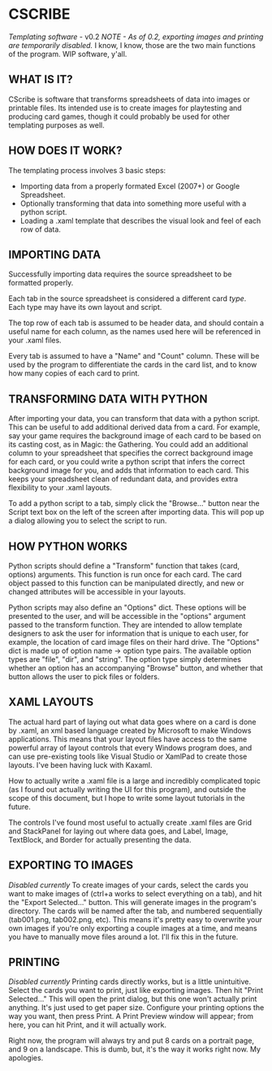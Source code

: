CSCRIBE
=======
*Templating software* - v0.2
*NOTE - As of 0.2, exporting images and printing are temporarily disabled.*
I know, I know, those are the two main functions of the program. WIP software, y'all.

WHAT IS IT?
-----------
CScribe is software that transforms spreadsheets of data into images or printable files. Its intended use is to create images for playtesting and producing card games, though it could probably be used for other templating purposes as well.

HOW DOES IT WORK?
-----------------
The templating process involves 3 basic steps:
* Importing data from a properly formated Excel (2007+) or Google Spreadsheet.
* Optionally transforming that data into something more useful with a python script.
* Loading a .xaml template that describes the visual look and feel of each row of data.

IMPORTING DATA
--------------
Successfully importing data requires the source spreadsheet to be formatted properly.

Each tab in the source spreadsheet is considered a different card _type_. Each type may have its own layout and script.

The top row of each tab is assumed to be header data, and should contain a useful name for each column, as the names used here will be referenced in your .xaml files.

Every tab is assumed to have a "Name" and "Count" column. These will be used by the program to differentiate the cards in the card list, and to know how many copies of each card to print.

TRANSFORMING DATA WITH PYTHON
-----------------------------
After importing your data, you can transform that data with a python script. This can be useful to add additional derived data from a card. For example, say your game requires the background image of each card to be based on its casting cost, as in Magic: the Gathering. You could add an additional column to your spreadsheet that specifies the correct background image for each card, or you could write a python script that infers the correct background image for you, and adds that information to each card. This keeps your spreadsheet clean of redundant data, and provides extra flexibility to your .xaml layouts.

To add a python script to a tab, simply click the "Browse..." button near the Script text box on the left of the screen after importing data. This will pop up a dialog allowing you to select the script to run.

HOW PYTHON WORKS
----------------
Python scripts should define a "Transform" function that takes (card, options) arguments. This function is run once for each card. The card object passed to this function can be manipulated directly, and new or changed attributes will be accessible in your layouts.

Python scripts may also define an "Options" dict. These options will be presented to the user, and will be accessible in the "options" argument passed to the transform function. They are intended to allow template designers to ask the user for information that is unique to each user, for example, the location of card image files on their hard drive. The "Options" dict is made up of option name -> option type pairs. The available option types are "file", "dir", and "string". The option type simply determines whether an option has an accompanying "Browse" button, and whether that button allows the user to pick files or folders.

XAML LAYOUTS
------------
The actual hard part of laying out what data goes where on a card is done by .xaml, an xml based language created by Microsoft to make Windows applications. This means that your layout files have access to the same powerful array of layout controls that every Windows program does, and can use pre-existing tools like Visual Studio or XamlPad to create those layouts. I've been having luck with Kaxaml.

How to actually write a .xaml file is a large and incredibly complicated topic (as I found out actually writing the UI for this program), and outside the scope of this document, but I hope to write some layout tutorials in the future.

The controls I've found most useful to actually create .xaml files are Grid and StackPanel for laying out where data goes, and Label, Image, TextBlock, and Border for actually presenting the data.

EXPORTING TO IMAGES
-------------------
*Disabled currently*
To create images of your cards, select the cards you want to make images of (ctrl+a works to select everything on a tab), and hit the "Export Selected..." button. This will generate images in the program's directory. The cards will be named after the tab, and numbered sequentially (tab001.png, tab002.png, etc). This means it's pretty easy to overwrite your own images if you're only exporting a couple images at a time, and means you have to manually move files around a lot. I'll fix this in the future.

PRINTING
--------
*Disabled currently*
Printing cards directly works, but is a little unintuitive. Select the cards you want to print, just like exporting images. Then hit "Print Selected..." This will open the print dialog, but this one won't actually print anything. It's just used to get paper size. Configure your printing options the way you want, then press Print. A Print Preview window will appear; from here, you can hit Print, and it will actually work.

Right now, the program will always try and put 8 cards on a portrait page, and 9 on a landscape. This is dumb, but, it's the way it works right now. My apologies.

